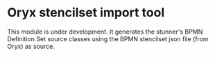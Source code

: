 Oryx stencilset import tool
===========================

This module is under development. It generates the stunner's BPMN Definition Set source classes using the BPMN stencilset json file (from Oryx) as source.                       

